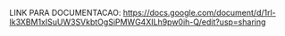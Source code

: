 LINK PARA DOCUMENTACAO: https://docs.google.com/document/d/1rl-Ik3XBM1xISuUW3SVkbtOgSiPMWG4XILh9pw0ih-Q/edit?usp=sharing

